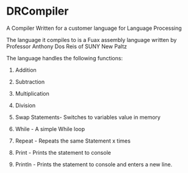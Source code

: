 # DRCompiler
A Compiler Written for a customer language for Language Processing

The language it compiles to is a Fuax assembly language written by Professor Anthony Dos Reis of SUNY New Paltz

The language handles the following functions:

1) Addition

2) Subtraction

3) Multiplication

4) Division

5) Swap Statements- Switches to variables value in memory

6) While - A simple While loop

7) Repeat - Repeats the same Statement x times

8) Print - Prints the statement to console

9) Println - Prints the statement to console and enters a new line.

